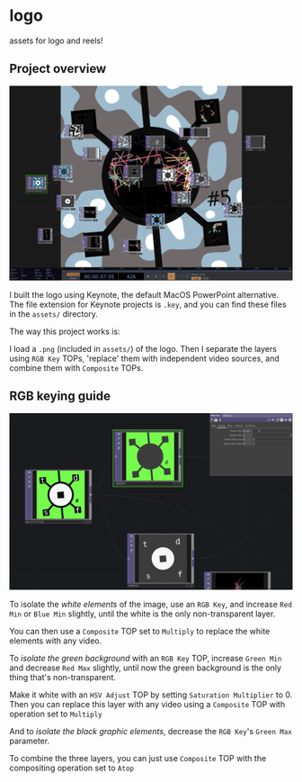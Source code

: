# logo

assets for logo and reels!

## Project overview

<img src="readme_images/tdsf_project_preview.png" width="1000">

I built the logo using Keynote, the default MacOS PowerPoint alternative.
The file extension for Keynote projects is `.key`, and you can find these files in the `assets/` directory.


The way this project works is:

I load a `.png` (included in `assets/`) of the logo.
Then I separate the layers using `RGB Key` TOPs, 'replace' them with independent video sources,
and combine them with `Composite` TOPs.




## RGB keying guide

<img src="readme_images/rgb_keying_guide.png" width="1000">

To isolate the *white elements* of the image, use an `RGB Key`, 
and increase `Red Min` or `Blue Min` slightly, until the white is the only non-transparent layer. 

You can then use a `Composite` TOP set to `Multiply` to replace the white elements with any video.

To *isolate the green background* with an `RGB Key` TOP,
increase `Green Min` and decrease `Red Max` slightly,
until now the green background is the only thing that's non-transparent.

Make it white with an `HSV Adjust` TOP by setting `Saturation Multiplier` to 0.
Then you can replace this layer with any video using a `Composite` TOP with operation set to `Multiply`


And to *isolate the black graphic elements*, decrease the `RGB Key`'s `Green Max` parameter.  

To combine the three layers, you can just use `Composite` TOP with 
the compositing operation set to `Atop`
